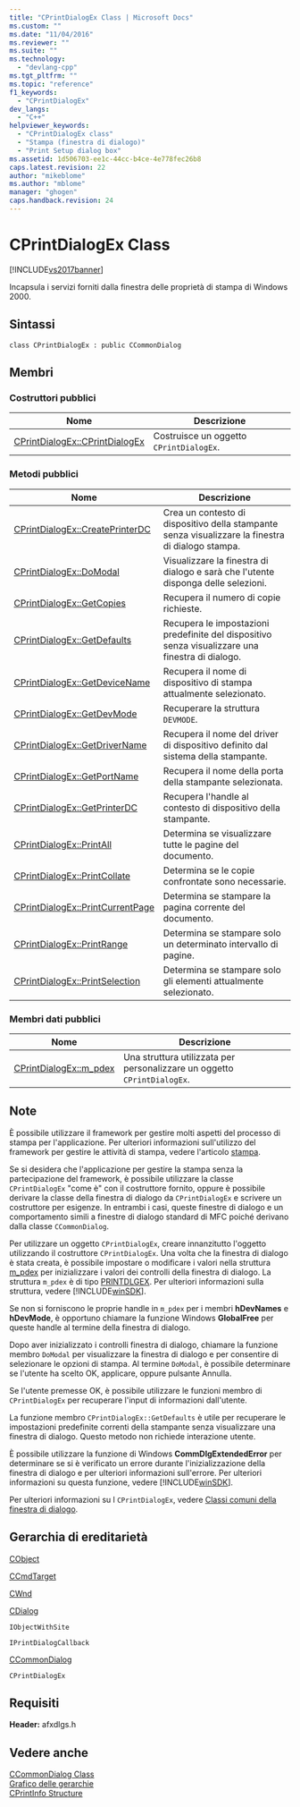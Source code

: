 ```yaml
---
title: "CPrintDialogEx Class | Microsoft Docs"
ms.custom: ""
ms.date: "11/04/2016"
ms.reviewer: ""
ms.suite: ""
ms.technology: 
  - "devlang-cpp"
ms.tgt_pltfrm: ""
ms.topic: "reference"
f1_keywords: 
  - "CPrintDialogEx"
dev_langs: 
  - "C++"
helpviewer_keywords: 
  - "CPrintDialogEx class"
  - "Stampa (finestra di dialogo)"
  - "Print Setup dialog box"
ms.assetid: 1d506703-ee1c-44cc-b4ce-4e778fec26b8
caps.latest.revision: 22
author: "mikeblome"
ms.author: "mblome"
manager: "ghogen"
caps.handback.revision: 24
---
```

# CPrintDialogEx Class
[!INCLUDE[vs2017banner](../../assembler/inline/includes/vs2017banner.md)]

Incapsula i servizi forniti dalla finestra delle proprietà di stampa di Windows 2000.  
  
## Sintassi  
  
```  
class CPrintDialogEx : public CCommonDialog  
```  
  
## Membri  
  
### Costruttori pubblici  
  
|Nome|Descrizione|  
|----------|-----------------|  
|[CPrintDialogEx::CPrintDialogEx](../Topic/CPrintDialogEx::CPrintDialogEx.md)|Costruisce un oggetto `CPrintDialogEx`.|  
  
### Metodi pubblici  
  
|Nome|Descrizione|  
|----------|-----------------|  
|[CPrintDialogEx::CreatePrinterDC](../Topic/CPrintDialogEx::CreatePrinterDC.md)|Crea un contesto di dispositivo della stampante senza visualizzare la finestra di dialogo stampa.|  
|[CPrintDialogEx::DoModal](../Topic/CPrintDialogEx::DoModal.md)|Visualizzare la finestra di dialogo e sarà che l'utente disponga delle selezioni.|  
|[CPrintDialogEx::GetCopies](../Topic/CPrintDialogEx::GetCopies.md)|Recupera il numero di copie richieste.|  
|[CPrintDialogEx::GetDefaults](../Topic/CPrintDialogEx::GetDefaults.md)|Recupera le impostazioni predefinite del dispositivo senza visualizzare una finestra di dialogo.|  
|[CPrintDialogEx::GetDeviceName](../Topic/CPrintDialogEx::GetDeviceName.md)|Recupera il nome di dispositivo di stampa attualmente selezionato.|  
|[CPrintDialogEx::GetDevMode](../Topic/CPrintDialogEx::GetDevMode.md)|Recuperare la struttura `DEVMODE`.|  
|[CPrintDialogEx::GetDriverName](../Topic/CPrintDialogEx::GetDriverName.md)|Recupera il nome del driver di dispositivo definito dal sistema della stampante.|  
|[CPrintDialogEx::GetPortName](../Topic/CPrintDialogEx::GetPortName.md)|Recupera il nome della porta della stampante selezionata.|  
|[CPrintDialogEx::GetPrinterDC](../Topic/CPrintDialogEx::GetPrinterDC.md)|Recupera l'handle al contesto di dispositivo della stampante.|  
|[CPrintDialogEx::PrintAll](../Topic/CPrintDialogEx::PrintAll.md)|Determina se visualizzare tutte le pagine del documento.|  
|[CPrintDialogEx::PrintCollate](../Topic/CPrintDialogEx::PrintCollate.md)|Determina se le copie confrontate sono necessarie.|  
|[CPrintDialogEx::PrintCurrentPage](../Topic/CPrintDialogEx::PrintCurrentPage.md)|Determina se stampare la pagina corrente del documento.|  
|[CPrintDialogEx::PrintRange](../Topic/CPrintDialogEx::PrintRange.md)|Determina se stampare solo un determinato intervallo di pagine.|  
|[CPrintDialogEx::PrintSelection](../Topic/CPrintDialogEx::PrintSelection.md)|Determina se stampare solo gli elementi attualmente selezionato.|  
  
### Membri dati pubblici  
  
|Nome|Descrizione|  
|----------|-----------------|  
|[CPrintDialogEx::m\_pdex](../Topic/CPrintDialogEx::m_pdex.md)|Una struttura utilizzata per personalizzare un oggetto `CPrintDialogEx`.|  
  
## Note  
 È possibile utilizzare il framework per gestire molti aspetti del processo di stampa per l'applicazione.  Per ulteriori informazioni sull'utilizzo del framework per gestire le attività di stampa, vedere l'articolo [stampa](../../mfc/printing.md).  
  
 Se si desidera che l'applicazione per gestire la stampa senza la partecipazione del framework, è possibile utilizzare la classe `CPrintDialogEx` "come è" con il costruttore fornito, oppure è possibile derivare la classe della finestra di dialogo da `CPrintDialogEx` e scrivere un costruttore per esigenze.  In entrambi i casi, queste finestre di dialogo e un comportamento simili a finestre di dialogo standard di MFC poiché derivano dalla classe `CCommonDialog`.  
  
 Per utilizzare un oggetto `CPrintDialogEx`, creare innanzitutto l'oggetto utilizzando il costruttore `CPrintDialogEx`.  Una volta che la finestra di dialogo è stata creata, è possibile impostare o modificare i valori nella struttura [m\_pdex](../Topic/CPrintDialogEx::m_pdex.md) per inizializzare i valori dei controlli della finestra di dialogo.  La struttura `m_pdex` è di tipo [PRINTDLGEX](http://msdn.microsoft.com/library/windows/desktop/ms646844).  Per ulteriori informazioni sulla struttura, vedere [!INCLUDE[winSDK](../../atl/includes/winsdk_md.md)].  
  
 Se non si forniscono le proprie handle in `m_pdex` per i membri **hDevNames** e **hDevMode**, è opportuno chiamare la funzione Windows **GlobalFree** per queste handle al termine della finestra di dialogo.  
  
 Dopo aver inizializzato i controlli finestra di dialogo, chiamare la funzione membro `DoModal` per visualizzare la finestra di dialogo e per consentire di selezionare le opzioni di stampa.  Al termine `DoModal`, è possibile determinare se l'utente ha scelto OK, applicare, oppure pulsante Annulla.  
  
 Se l'utente premesse OK, è possibile utilizzare le funzioni membro di `CPrintDialogEx` per recuperare l'input di informazioni dall'utente.  
  
 La funzione membro `CPrintDialogEx::GetDefaults` è utile per recuperare le impostazioni predefinite correnti della stampante senza visualizzare una finestra di dialogo.  Questo metodo non richiede interazione utente.  
  
 È possibile utilizzare la funzione di Windows **CommDlgExtendedError** per determinare se si è verificato un errore durante l'inizializzazione della finestra di dialogo e per ulteriori informazioni sull'errore.  Per ulteriori informazioni su questa funzione, vedere [!INCLUDE[winSDK](../../atl/includes/winsdk_md.md)].  
  
 Per ulteriori informazioni su l `CPrintDialogEx`, vedere [Classi comuni della finestra di dialogo](../../mfc/common-dialog-classes.md).  
  
## Gerarchia di ereditarietà  
 [CObject](../../mfc/reference/cobject-class.md)  
  
 [CCmdTarget](../../mfc/reference/ccmdtarget-class.md)  
  
 [CWnd](../../mfc/reference/cwnd-class.md)  
  
 [CDialog](../../mfc/reference/cdialog-class.md)  
  
 `IObjectWithSite`  
  
 `IPrintDialogCallback`  
  
 [CCommonDialog](../../mfc/reference/ccommondialog-class.md)  
  
 `CPrintDialogEx`  
  
## Requisiti  
 **Header:** afxdlgs.h  
  
## Vedere anche  
 [CCommonDialog Class](../../mfc/reference/ccommondialog-class.md)   
 [Grafico delle gerarchie](../../mfc/hierarchy-chart.md)   
 [CPrintInfo Structure](../../mfc/reference/cprintinfo-structure.md)